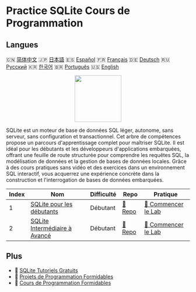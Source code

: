 # Practice SQLite Cours de Programmation

## Langues

🇨🇳 [简体中文](README_zh.md) 🇯🇵 [日本語](README_ja.md) 🇪🇸 [Español](README_es.md) 🇫🇷 [Français](README_fr.md) 🇩🇪 [Deutsch](README_de.md) 🇷🇺 [Русский](README_ru.md) 🇰🇷 [한국어](README_ko.md) 🇧🇷 [Português](README_pt.md) 🇺🇸 [English](README.md) 

<div align="center">
<img width="128px" src="https://file.labex.io/path/yNOqpRQSmPL4.png">
</div>

SQLite est un moteur de base de données SQL léger, autonome, sans serveur, sans configuration et transactionnel. Cet arbre de compétences propose un parcours d'apprentissage complet pour maîtriser SQLite. Il est idéal pour les débutants et les développeurs d'applications embarquées, offrant une feuille de route structurée pour comprendre les requêtes SQL, la modélisation de données et la gestion de bases de données locales. Grâce à des cours pratiques sans vidéo et des exercices dans un environnement SQL interactif, vous acquerrez une expérience concrète dans la construction et l'interrogation de bases de données embarquées.

|   Index | Nom                                                                                          | Difficulté   | Repo                                                                     | Pratique                                                                           |
|---------|----------------------------------------------------------------------------------------------|--------------|--------------------------------------------------------------------------|------------------------------------------------------------------------------------|
|       1 | [SQLite pour les débutants](https://labex.io/fr/courses/sqlite-for-beginners)                | Débutant     | [🔗 Repo](https://github.com/labex-labs/sqlite-for-beginners)            | [🚀 Commencer le Lab](https://labex.io/fr/courses/sqlite-for-beginners)            |
|       2 | [SQLite Intermédiaire à Avancé](https://labex.io/fr/courses/sqlite-intermediate-to-advanced) | Débutant     | [🔗 Repo](https://github.com/labex-labs/sqlite-intermediate-to-advanced) | [🚀 Commencer le Lab](https://labex.io/fr/courses/sqlite-intermediate-to-advanced) |

## Plus

- 🔗 [SQLite Tutoriels Gratuits](https://github.com/labex-labs/sqlite-free-tutorials)
- 🔗 [Projets de Programmation Formidables](https://github.com/labex-labs/awesome-programming-projects)
- 🔗 [Cours de Programmation Formidables](https://github.com/labex-labs/awesome-programming-courses)

